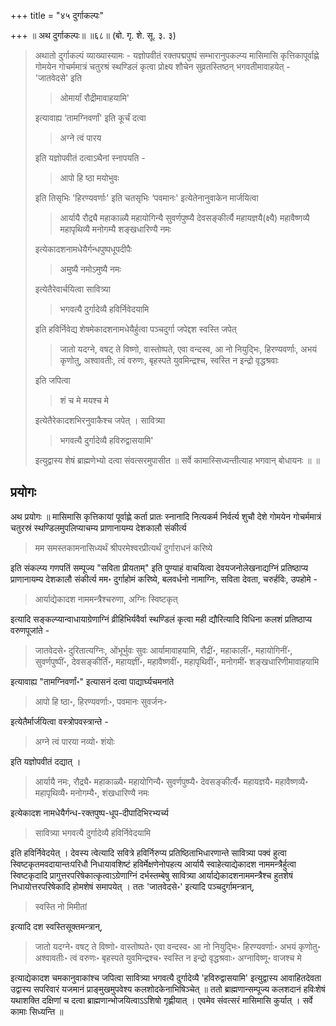 +++
title = "४५ दुर्गाकल्पः"

+++
॥ अथ दुर्गाकल्पः॥ ॥६८॥ (बो. गृ. शे. सू. ३. ३) 

> अथातो दुर्गाकल्पं व्याख्यास्यामः - यज्ञोपवीतं रक्तपद्मपुष्पं सम्भारानुपकल्प्य मासिमासि कृत्तिकापूर्वाह्णे गोमयेन गोचर्ममात्रं चतुरश्रं स्थण्डिलं कृत्वा प्रोक्ष्य शौचेन सुव्रतस्तिष्ठन् भगवतीमावाहयेत् - 'जातवेदसे' इति 
>
>> ओमार्यां रौद्रीमावाहयामि' 
>
> इत्यावाह्य ‘तामग्निवर्णां' इति कूर्चं दत्वा 
>
>> अग्ने त्वं पारय
>
> इति यज्ञोपवीतं दत्वाऽथैनां स्नापयति - 
>
>> आपो हि ष्ठा मयोभुवः
>
> इति तिसृभिः 'हिरण्यवर्णाः' इति चतसृभिः ‘पवमानः' इत्येतेनानुवाकेन मार्जयित्वा 
>
>> आर्यायै रौद्र्यै महाकाळ्यै महायोगिन्यै सुवर्णपुष्प्यै देवसङ्कीर्त्यै महायज्ञयै(क्ष्यै) महावैष्णव्यै महापृथिव्यै मनोगम्यै शङ्खधारिण्यै नमः
>
> इत्येकादशनामधेयैर्गन्धपुष्पधूपदीपैः 
>
>> अमुष्यै नमोऽमुष्यै नमः
>
> इत्येतैरेवार्चयित्वा सावित्र्या 
>
>> भगवत्यै दुर्गादेव्यै हविर्निवेदयामि
>
> इति हविर्निवेद्य शेषमेकादशनामधेयैर्हुत्वा पञ्चदुर्गा जपेद्दश स्वस्ति जपेत् 
>
>> जातो यदग्ने, वषट् ते विष्णो, वास्तोष्पते, एवा वन्दस्व, आ नो नियुद्भिः, हिरण्यवर्णाः, अभयं कृणोतु, अश्वावतीः, त्वं वरुणः, बृहस्पते युवमिन्द्रश्च, स्वस्ति न इन्द्रो वृद्धश्रवाः
>
> इति जपित्वा 
>
>> शं च मे मयश्च मे
>
> इत्येतैरेकादशभिरनुवाकैश्च जपेत् । सावित्र्या 
>
>> भगवत्यै दुर्गादेव्यै हविरुद्वासयामि' 
>
> इत्युद्वास्य शेषं ब्राह्मणेभ्यो दत्वा संवत्सरमुपासीत ॥ सर्वे कामास्सिध्यन्तीत्याह भगवान् बोधायनः ॥  ॥

## प्रयोगः

अथ प्रयोगः ॥ मासिमासि कृत्तिकायां पूर्वाह्णे कर्ता प्रातः स्नानादि नित्यकर्म निर्वर्त्य शुचौ देशे गोमयेन गोचर्ममात्रं चतुरस्रं स्थण्डिलमुपलिप्याचम्य प्राणानायम्य देशकालौ संकीर्त्य 

> मम समस्तकामनासिध्यर्थं श्रीपरमेश्वरप्रीत्यर्थं दुर्गाराधनं करिष्ये

इति संकल्प्य गणपतिं सम्पूज्य "सविता प्रीयताम्" इति पुण्याहं वाचयित्वा देवयजनोलेखनाद्यग्निं प्रतिष्ठाप्य प्राणानायम्य देशकालौ संकीर्त्य मम॰ दुर्गाहोमं करिष्ये, बलवर्धनो नामाग्निः, सविता देवता, चरुर्हविः, उपहोमे - 

> आर्याद्येकादश नाममन्त्रैश्चरुणा, अग्निः स्विष्टकृत्

इत्यादि सङ्कल्प्यान्वाधायाग्रेणाग्निं व्रीहिभिर्यवैर्वा स्थण्डिलं कृत्वा मही द्यौरित्यादि विधिना कलशं प्रतिष्ठाप्य वरुणपूजांते - 

> जातवेदसे॰ दुरितात्यग्निः, ओंभूर्भुवः सुवः आर्यामावाहयामि, रौद्रीं॰, महाकालीं॰, महायोगिनीं॰, सुवर्णपुष्पीं॰, देवसङ्कीर्तिं॰, महायज्ञीं॰, महावैष्णवीं॰, महापृथिवीं॰, मनोगमीं॰ शङ्खधारिणीमावाहयामि 

इत्यावाह्य "तामग्निवर्णां॰" इत्यासनं दत्वा पाद्यार्घ्यचमनांते 

> आपो हि ष्ठा॰, हिरण्यवर्णाः॰, पवमानः सुवर्जनः॰ 

इत्येतैर्मार्जयित्वा वस्त्रोपवस्त्रान्ते - 

> अग्ने त्वं पारया नव्यो॰ शंयोः 

इति यज्ञोपवीतं दद्यात् । 

> आर्यायै नमः, रौद्र्यै॰ महाकाळ्यै॰ महायोगिन्यै॰ सुवर्णपुष्प्यै॰ देवसङ्कीर्त्यै॰ महायज्ञयै॰ महावैष्णव्यै॰ महापृथिव्यै॰ मनोगम्यै॰, शंखधारिण्यै नमः 

इत्येकादश नामधेयैर्गन्ध-रक्तपुष्प-धूप-दीपादिभिरभ्यर्च्य 

> सावित्र्या भगवत्यै दुर्गादेव्यै हविर्निवेदयामि 

इति हविर्निवेदयेत् । देवस्य त्वेत्यादि सवित्रे हविर्निरुप्य प्रतिष्ठिताभिधारणान्ते सावित्र्या पक्वं हुत्वा स्विष्टकृतमवदायान्तःपरिधौ निधायावशिष्टं हविर्मेक्षणेनोपहत्य आर्यायै स्वाहेत्याद्येकादश नाममन्त्रैर्हुत्वा स्विष्टकृदादि प्रागुत्तरपरिषेकात्कृत्वाऽग्रेणाग्निं दर्भस्तम्बेषु सावित्र्या आर्याद्येकादशनाममन्त्रैश्च हुतशेषं निधायोत्तरपरिषेकादि होमशेषं समापयेत् । ततः 'जातवेदसे॰' इत्यादि पञ्चदुर्गामन्त्रान्, 

> स्वस्ति नो मिमीतां 

इत्यादि दश स्वस्तिसूक्तमन्त्रान्, 

> जातो यदग्ने॰ वषट् ते विष्णो॰ वास्तोष्पते॰ एवा वन्दस्व॰ आ नो नियुद्भिः॰ हिरण्यवर्णाः॰ अभयं कृणोतु॰ अश्वावतीः॰ त्वं वरुणः॰ बृहस्पते युवमिन्द्रश्च॰ स्वस्ति न इन्द्रो वृद्धश्रवाः॰ अग्नाविष्णू॰ वाजश्च मे 

इत्याद्येकादश चमकानुवाकांश्च जपित्वा सावित्र्या भगवत्यै दुर्गादेव्यै 'हविरुद्वासयामि' इत्युद्वास्य आवाहितदेवता उद्वास्य सपरिवारं यजमानं प्राङ्मुखमुपवेश्य कलशोदकेनाभिषिञ्चेत् ॥ ततो ब्राह्मणान्सम्पूज्य कलशदानं हविःशेषं यथाशक्ति दक्षिणां च दत्वा ब्राह्मणान्भोजयित्वाऽऽशिषो गृह्णीयात् । एवमेव संवत्सरं मासिमासि कुर्यात् । सर्वे कामाः सिध्यन्ति ॥